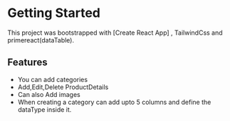 # Getting Started 
This project was bootstrapped with [Create React App] , TailwindCss and primereact(dataTable).





## Features
 - You can add categories
 - Add,Edit,Delete ProductDetails
 - Can also Add images
 - When creating a category can add upto 5 columns and define the dataType inside it.
 
 
 

 
